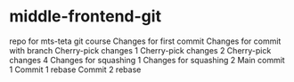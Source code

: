# middle-frontend-git
repo for mts-teta git course
Changes for first commit
Changes for commit with branch
Cherry-pick changes 1
Cherry-pick changes 2
Cherry-pick changes 4
Changes for squashing 1
Changes for squashing 2
Main commit 1
Commit 1 rebase
Commit 2 rebase
